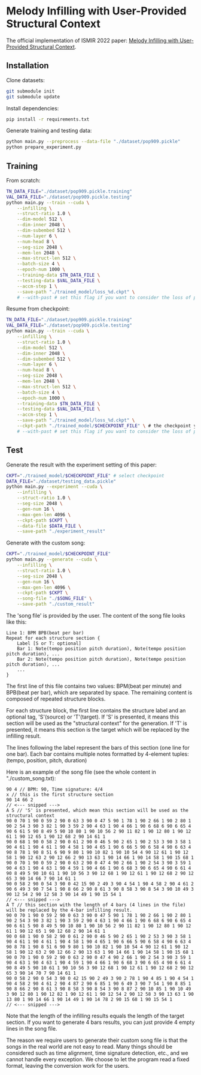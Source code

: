 # Melody Infilling with User-Provided Structural Context

The official implementation of ISMIR 2022 paper: [Melody Infilling with User-Provided Structural Context]().

## Installation
Clone datasets:
```sh
git submodule init
git submodule update
```

Install dependencies:
```sh
pip install -r requirements.txt
```

Generate training and testing data:
```sh
python main.py --preprocess --data-file "./dataset/pop909.pickle"
python prepare_experiment.py
```

## Training
From scratch:
```sh
TN_DATA_FILE="./dataset/pop909.pickle.training"
VAL_DATA_FILE="./dataset/pop909.pickle.testing"
python main.py --train --cuda \
    --infilling \
    --struct-ratio 1.0 \
    --dim-model 512 \
    --dim-inner 2048 \
    --dim-subembed 512 \
    --num-layer 6 \
    --num-head 8 \
    --seg-size 2048 \
    --mem-len 2048 \
    --max-struct-len 512 \
    --batch-size 4 \
    --epoch-num 1000 \
    --training-data $TN_DATA_FILE \
    --testing-data $VAL_DATA_FILE \
    --accm-step 1 \
    --save-path "./trained_model/loss_%d.ckpt" \
    # --with-past # set this flag if you want to consider the loss of past context
```
Resume from checkpoint:
```sh
TN_DATA_FILE="./dataset/pop909.pickle.training"
VAL_DATA_FILE="./dataset/pop909.pickle.testing"
python main.py --train --cuda \
    --infilling \
    --struct-ratio 1.0 \
    --dim-model 512 \
    --dim-inner 2048 \
    --dim-subembed 512 \
    --num-layer 6 \
    --num-head 8 \
    --seg-size 2048 \
    --mem-len 2048 \
    --max-struct-len 512 \
    --batch-size 4 \
    --epoch-num 1000 \
    --training-data $TN_DATA_FILE \
    --testing-data $VAL_DATA_FILE \
    --accm-step 1 \
    --save-path "./trained_model/loss_%d.ckpt" \
    --ckpt-path "./trained_model/$CHECKPOINT_FILE" \ # the checkpoint you want to continue from
    # --with-past # set this flag if you want to consider the loss of past context
```

## Test
Generate the result with the experiment setting of this paper:
```sh
CKPT="./trained_model/$CHECKPOINT_FILE" # select checkpoint
DATA_FILE="./dataset/testing_data.pickle"
python main.py --experiment --cuda \
    --infilling \
    --struct-ratio 1.0 \
    --seg-size 2048 \
    --gen-num 16 \
    --max-gen-len 4096 \
    --ckpt-path $CKPT \
    --data-file $DATA_FILE \
    --save-path "./experiment_result"
```

Generate with the custom song:
```sh
CKPT="./trained_model/$CHECKPOINT_FILE"
python main.py --generate --cuda \
    --infilling \
    --struct-ratio 1.0 \
    --seg-size 2048 \
    --gen-num 16 \
    --max-gen-len 4096 \
    --ckpt-path $CKPT \
    --song-file "./$SONG_FILE" \
    --save-path "./custom_result"
```
The 'song file' is provided by the user.
The content of the song file looks like this:
```
Line 1: BPM BPB(beat per bar)
Repeat for each structure section {
    Label [S or T: optional]
    Bar 1: Note(tempo position pitch duration), Note(tempo position pitch duration), ...
    Bar 2: Note(tempo position pitch duration), Note(tempo position pitch duration), ...
    ...
}
```
The first line of this file contains two values: BPM(beat per minute) and BPB(beat per bar), which are separated by space.
The remaining content is composed of repeated structure blocks.

For each structure block, the first line contains the structure label and an optional tag, 'S'(source) or 'T'(target).
If 'S' is presented, it means this section will be used as the "structural context" for the generation.
If 'T' is presented, it means this section is the target which will be replaced by the infilling result.

The lines following the label represent the bars of this section (one line for one bar).
Each bar contains multiple notes formatted by 4-element tuples: (tempo, position, pitch, duration)

Here is an example of the song file (see the whole content in "./custom_song.txt):
```
90 4 // BPM: 90, Time signature: 4/4
x // this is the first structure section
90 14 66 2
// <--- snipped --->
A S // 'S' is presented, which mean this section will be used as the structural context
90 0 70 1 90 0 59 2 90 0 63 3 90 0 47 5 90 1 78 1 90 2 66 1 90 2 80 1 90 2 54 3 90 3 82 1 90 3 59 2 90 4 63 1 90 4 66 1 90 6 68 6 90 6 65 4 90 6 61 5 90 8 49 5 90 10 80 1 90 10 56 2 90 11 82 1 90 12 80 1 90 12 61 1 90 12 65 1 90 12 68 2 90 14 61 1
90 0 68 1 90 0 58 2 90 0 61 2 90 0 46 5 90 2 65 1 90 2 53 3 90 3 58 1 90 4 61 1 90 4 61 1 90 4 58 1 90 4 65 1 90 6 66 5 90 6 58 4 90 6 63 4 90 8 78 1 90 8 51 6 90 9 80 1 90 10 82 1 90 10 54 4 90 12 61 1 90 12 58 1 90 12 63 2 90 12 66 2 90 13 63 1 90 14 66 1 90 14 58 1 90 15 68 1
90 0 70 1 90 0 59 2 90 0 63 2 90 0 47 4 90 2 66 1 90 2 54 3 90 3 59 1 90 4 63 1 90 4 63 1 90 4 59 1 90 4 66 1 90 6 68 3 90 6 65 4 90 6 61 4 90 8 49 5 90 10 61 1 90 10 56 3 90 12 68 1 90 12 61 1 90 12 68 2 90 12 65 3 90 14 66 7 90 14 61 1
90 0 58 2 90 0 54 3 90 0 42 15 90 2 49 3 90 4 54 1 90 4 58 2 90 4 61 2 90 6 49 3 90 7 54 1 90 8 66 2 90 8 61 3 90 8 58 3 90 8 54 3 90 10 49 3 90 12 54 2 90 12 58 3 90 14 49 1 90 15 54 1
// <--- snipped --->
A T // this section with the length of 4 bars (4 lines in the file) will be replaced by the 4-bar infilling result.
90 0 70 1 90 0 59 2 90 0 63 3 90 0 47 5 90 1 78 1 90 2 66 1 90 2 80 1 90 2 54 3 90 3 82 1 90 3 59 2 90 4 63 1 90 4 66 1 90 6 68 6 90 6 65 4 90 6 61 5 90 8 49 5 90 10 80 1 90 10 56 2 90 11 82 1 90 12 80 1 90 12 61 1 90 12 65 1 90 12 68 2 90 14 61 1
90 0 68 1 90 0 58 2 90 0 61 2 90 0 46 5 90 2 65 1 90 2 53 3 90 3 58 1 90 4 61 1 90 4 61 1 90 4 58 1 90 4 65 1 90 6 66 5 90 6 58 4 90 6 63 4 90 8 78 1 90 8 51 6 90 9 80 1 90 10 82 1 90 10 54 4 90 12 61 1 90 12 58 1 90 12 63 2 90 12 66 2 90 13 63 1 90 14 66 1 90 14 58 1 90 15 68 1
90 0 70 1 90 0 59 2 90 0 63 2 90 0 47 4 90 2 66 1 90 2 54 3 90 3 59 1 90 4 63 1 90 4 63 1 90 4 59 1 90 4 66 1 90 6 68 3 90 6 65 4 90 6 61 4 90 8 49 5 90 10 61 1 90 10 56 3 90 12 68 1 90 12 61 1 90 12 68 2 90 12 65 3 90 14 70 7 90 14 61 1
90 0 58 2 90 0 54 3 90 0 42 15 90 2 49 3 90 2 78 1 90 4 85 1 90 4 54 1 90 4 58 2 90 4 61 2 90 4 87 2 90 6 85 1 90 6 49 3 90 7 54 1 90 8 85 1 90 8 66 2 90 8 61 3 90 8 58 3 90 8 54 3 90 8 87 2 90 10 85 1 90 10 49 3 90 12 80 1 90 12 82 1 90 12 61 1 90 12 54 2 90 12 58 3 90 13 63 1 90 13 80 1 90 14 66 1 90 14 49 1 90 14 78 2 90 15 68 1 90 15 54 1
// <--- snipped --->
```
Note that the length of the infilling results equals the length of the target section.
If you want to generate 4 bars results, you can just provide 4 empty lines in the song file.

The reason we require users to generate their custom song file is that the songs in the real world are not easy to read.
Many things should be considered such as time alignment, time signature detection, etc., and we cannot handle every exception.
We choose to let the program read a fixed format, leaving the conversion work for the users.
